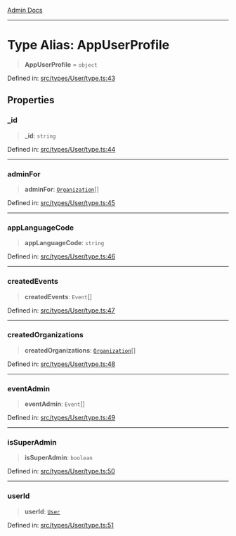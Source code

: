 [Admin Docs](/)

***

# Type Alias: AppUserProfile

> **AppUserProfile** = `object`

Defined in: [src/types/User/type.ts:43](https://github.com/PalisadoesFoundation/talawa-admin/blob/main/src/types/User/type.ts#L43)

## Properties

### \_id

> **\_id**: `string`

Defined in: [src/types/User/type.ts:44](https://github.com/PalisadoesFoundation/talawa-admin/blob/main/src/types/User/type.ts#L44)

***

### adminFor

> **adminFor**: [`Organization`](types\Organization\type\README\type-aliases\Organization.md)[]

Defined in: [src/types/User/type.ts:45](https://github.com/PalisadoesFoundation/talawa-admin/blob/main/src/types/User/type.ts#L45)

***

### appLanguageCode

> **appLanguageCode**: `string`

Defined in: [src/types/User/type.ts:46](https://github.com/PalisadoesFoundation/talawa-admin/blob/main/src/types/User/type.ts#L46)

***

### createdEvents

> **createdEvents**: `Event`[]

Defined in: [src/types/User/type.ts:47](https://github.com/PalisadoesFoundation/talawa-admin/blob/main/src/types/User/type.ts#L47)

***

### createdOrganizations

> **createdOrganizations**: [`Organization`](types\Organization\type\README\type-aliases\Organization.md)[]

Defined in: [src/types/User/type.ts:48](https://github.com/PalisadoesFoundation/talawa-admin/blob/main/src/types/User/type.ts#L48)

***

### eventAdmin

> **eventAdmin**: `Event`[]

Defined in: [src/types/User/type.ts:49](https://github.com/PalisadoesFoundation/talawa-admin/blob/main/src/types/User/type.ts#L49)

***

### isSuperAdmin

> **isSuperAdmin**: `boolean`

Defined in: [src/types/User/type.ts:50](https://github.com/PalisadoesFoundation/talawa-admin/blob/main/src/types/User/type.ts#L50)

***

### userId

> **userId**: [`User`](types\User\type\README\type-aliases\User.md)

Defined in: [src/types/User/type.ts:51](https://github.com/PalisadoesFoundation/talawa-admin/blob/main/src/types/User/type.ts#L51)
